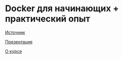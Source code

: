 # Docker для начинающих + практический опыт

[Источник](https://stepik.org/course/123300/info)

[Презентация](./files/Present.pdf)

[О курсе](./00.md)
